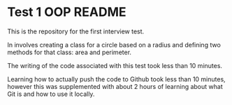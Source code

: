 # Test 1 OOP README

This is the repository for the first interview test.

In involves creating a class for a circle based on a radius and defining two methods for that class: area and perimeter.

The writing of the code associated with this test took less than 10 minutes. 

Learning how to actually push the code to Github took less than 10 minutes, however this was supplemented with about 2 hours of learning about what Git is and how to use it locally. 
